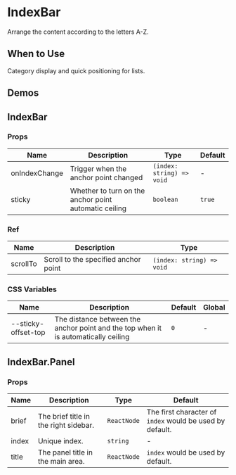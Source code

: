 # IndexBar

Arrange the content according to the letters A-Z.

## When to Use

Category display and quick positioning for lists.

## Demos

<code src="./demos/demo1.tsx"></code>
<code src="./demos/demo2.tsx"></code>
<code src="./demos/demo3.tsx" debug></code>

## IndexBar

### Props

| Name          | Description                                           | Type                      | Default |
| ------------- | ----------------------------------------------------- | ------------------------- | ------- |
| onIndexChange | Trigger when the anchor point changed                 | `(index: string) => void` | -       |
| sticky        | Whether to turn on the anchor point automatic ceiling | `boolean`                 | `true`  |

### Ref

| Name     | Description                          | Type                      |
| -------- | ------------------------------------ | ------------------------- |
| scrollTo | Scroll to the specified anchor point | `(index: string) => void` |

### CSS Variables

| Name                | Description                                                                        | Default | Global |
| ------------------- | ---------------------------------------------------------------------------------- | ------- | ------ |
| --sticky-offset-top | The distance between the anchor point and the top when it is automatically ceiling | `0`     | -      |

## IndexBar.Panel

### Props

| Name  | Description                           | Type        | Default                                                  |
| ----- | ------------------------------------- | ----------- | -------------------------------------------------------- |
| brief | The brief title in the right sidebar. | `ReactNode` | The first character of `index` would be used by default. |
| index | Unique index.                         | `string`    | -                                                        |
| title | The panel title in the main area.     | `ReactNode` | `index` would be used by default.                        |
